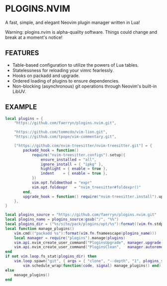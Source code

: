 # PLOGINS.NVIM

A fast, simple, and elegant Neovim plugin manager written in Lua!

Warning: plogins.nvim is alpha-quality software. Things could change and break
at a moment's notice!

## FEATURES
- Table-based configuration to utilize the powers of Lua tables.
- Statelessness for reloading your vimrc fearlessly.
- Hooks on packadd and upgrade.
- Ordered loading of plugins to ensure dependencies.
- Non-blocking (asynchronous) git operations through Neovim's built-in LibUV.

## EXAMPLE
```lua
local plugins = {
    "https://github.com/faerryn/plogins.nvim.git",

    "https://github.com/tommcdo/vim-lion.git",
    "https://github.com/tpope/vim-commentary.git",

    ["https://github.com/nvim-treesitter/nvim-treesitter.git"] = {
        packadd_hook = function()
            require("nvim-treesitter.configs").setup({
                ensure_installed = "all",
                ignore_install = { "ipkg" },
                highlight = { enable = true },
                indent    = { enable = true },
            })
            vim.opt.foldmethod = "expr"
            vim.opt.foldexpr   = "nvim_treesitter#foldexpr()"
        end,
        upgrade_hook = function() require("nvim-treesitter.install").update() end,
    },
}

local plogins_source = "https://github.com/faerryn/plogins.nvim.git"
local plogins_name = plogins_source:gsub("/", "%%")
local plogins_dir = ("%s/site/pack/plogins/opt/%s"):format((vim.fn.stdpath("data")), plogins_name)
local function manage_plugins()
    vim.cmd(("packadd %s"):format(vim.fn.fnameescape(plogins_name)))
    local manager = require("plogins").manage(plugins)
    vim.api.nvim_create_user_command("PloginsUpgrade", manager.upgrade,    {})
    vim.api.nvim_create_user_command("PloginsClean",   manager.autoremove, {})
end
if not vim.loop.fs_stat(plogins_dir) then
    vim.loop.spawn("git", { args = { "clone", "--depth", "1", plogins_source, plogins_dir } },
        vim.schedule_wrap(function(code, signal) manage_plugins() end))
else
    manage_plugins()
end
```
